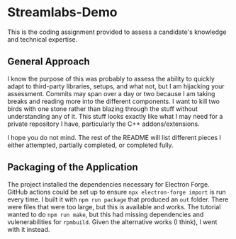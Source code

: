 # Streamlabs-Demo

This is the coding assignment provided to assess a candidate's knowledge and technical expertise.

## General Approach

I know the purpose of this was probably to assess the ability to quickly adapt to third-party libraries, setups, and what not, but I am hijacking your assessment. Commits may span over a day or two because I am taking breaks and reading more into the different components. I want to kill two birds with one stone rather than blazing through the stuff without understanding any of it. This stuff looks exactly like what I may need for a private repository I have, particularly the C++ addons/extensions. 

I hope you do not mind. The rest of the README will list different pieces I either attempted, partially completed, or completed fully.

## Packaging of the Application

The project installed the dependencies necessary for Electron Forge. GitHub actions could be set up to ensure ```npx electron-forge import``` is run every time. I built it with ```npm run package``` that produced an ```out``` folder. There were files that were too large, but this is available and works. The tutorial wanted to do ```npm run make```, but this had missing dependencies and vulenerabilities for ```rpmbuild```. Given the alternative works (I think), I went with it instead.
